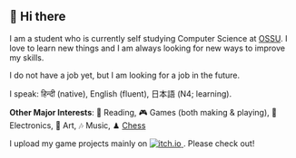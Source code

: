 ## 👋 Hi there

I am a student who is currently self studying Computer Science at [OSSU](https://github.com/ossu/computer-science).
I love to learn new things and I am always looking for new ways to improve my skills.

I do not have a job yet, but I am looking for a job in the future.

I speak: हिन्दी (native), English (fluent), 日本語 (N4; learning).

**Other Major Interests**:
📖 Reading,
🎮 Games (both making & playing),
🔌 Electronics,
🎨 Art,
🎶 Music,
♟ [Chess](https://www.chess.com/member/hir_o)

I upload my game projects mainly on
<a href="https://avatar-hiro.itch.io" title="My Game Projects">
  <img alt="itch.io" src="https://img.shields.io/badge/Itch.io-FA5C5C?style=for-the-badge&logo=itchdotio&logoColor=white">
</a>. Please check out!
